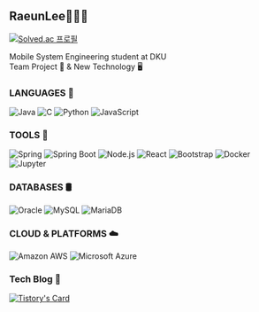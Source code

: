 <div>
  <h2><b> RaeunLee👩🏻‍💻 </b></h2>
  
  [![Solved.ac
프로필](http://mazassumnida.wtf/api/mini/generate_badge?boj=raeun19)](https://solved.ac/raeun19)
  
  Mobile System Engineering student at DKU <br>
  Team Project 👥 & New Technology 🖥
  

  
  <h3><b> LANGUAGES 🚀 </b></h3>
  <p>
    <img alt="Java" src="https://img.shields.io/badge/java-007396?style=for-the-badge&logo=java&logoColor=white">
    <img alt="C" src ="https://img.shields.io/badge/C-A8B9CC.svg?&style=for-the-badge&logo=C&logoColor=white"/> 
    <img alt="Python" src ="https://img.shields.io/badge/Python-3776AB.svg?&style=for-the-badge&logo=Python&logoColor=white"/>
    <img alt="JavaScript" src ="https://img.shields.io/badge/JavaScript-F7DF1E.svg?&style=for-the-badge&logo=JavaScript&logoColor=white"/>
  </p>

  <h3><b> TOOLS 🧰 </b></h3>
  <p>
    <img alt="Spring" src ="https://img.shields.io/badge/Spring-6DB33F.svg?&style=for-the-badge&logo=Spring&logoColor=white"/>
    <img alt="Spring Boot" src ="https://img.shields.io/badge/Spring Boot-6DB33F.svg?&style=for-the-badge&logo=Spring Boot&logoColor=white"/>
    <img alt="Node.js" src="https://img.shields.io/badge/node.js-6DA55F?style=for-the-badge&logo=node.js&logoColor=white">
    <img alt="React" src ="https://img.shields.io/badge/React-61DAFB.svg?&style=for-the-badge&logo=React&logoColor=white"/>
    <img alt="Bootstrap" src ="https://img.shields.io/badge/bootstrap-%23563D7C.svg?style=for-the-badge&logo=bootstrap&logoColor=white"/>
    <img alt="Docker" src ="https://img.shields.io/badge/Docker-2496ED.svg?&style=for-the-badge&logo=Docker&logoColor=white"/> 
    <img alt="Jupyter" src ="https://img.shields.io/badge/Jupyter-F37626.svg?&style=for-the-badge&logo=Jupyter&logoColor=white"/> 
  </p>

  <h3><b> DATABASES 🛢️ </b></h3>
  <p>
    <img alt="Oracle" src ="https://img.shields.io/badge/Oracle-F80000.svg?&style=for-the-badge&logo=Oracle&logoColor=white"/>
    <img alt="MySQL" src ="https://img.shields.io/badge/MySQL-4479A1.svg?&style=for-the-badge&logo=MySQL&logoColor=white"/>
    <img alt="MariaDB" src ="https://img.shields.io/badge/MariaDB-003545.svg?&style=for-the-badge&logo=MariaDB&logoColor=white"/>
  </p>

  <h3><b> CLOUD & PLATFORMS ☁️ </b></h3>
  <p>
    <img alt="Amazon AWS" src ="https://img.shields.io/badge/Amazon AWS-232F3E.svg?&style=for-the-badge&logo=Amazon AWS&logoColor=white"/> 
    <img alt="Microsoft Azure" src ="https://img.shields.io/badge/Microsoft Azure-0078D4.svg?&style=for-the-badge&logo=Microsoft Azure&logoColor=white"/> 
  </p>

  <h3><b> Tech Blog 📝 </b></h3>
  
  [![Tistory's Card](https://github-readme-tistory-card.vercel.app/api?name=dev-raeun&theme=vue)](https://dev-raeun.tistory.com/)

</div>
